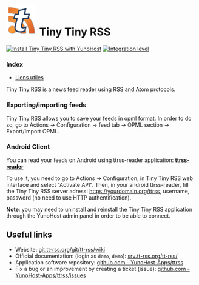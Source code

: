 # <img src="/images/ttrss.png" width="80px" alt="logo de Tiny Tiny RSS "> Tiny Tiny RSS

[![Install Tiny Tiny RSS with YunoHost](https://install-app.yunohost.org/install-with-yunohost.png)](https://install-app.yunohost.org/?app=ttrss) [![Integration level](https://dash.yunohost.org/integration/ttrss.svg)](https://dash.yunohost.org/appci/app/ttrss)

### Index

- [Liens utiles](#liens-utiles)

Tiny Tiny RSS is a news feed reader using RSS and Atom protocols.

### Exporting/importing feeds
Tiny Tiny RSS allows you to save your feeds in opml format.
In order to do so, go to Actions -> Configuration -> feed tab -> OPML section -> Export/Import OPML.

### Android Client

You can read your feeds on Android using ttrss-reader application: **[ttrss-reader](https://f-droid.org/packages/org.ttrssreader/)**

To use it, you need to go to Actions -> Configuration, in Tiny Tiny RSS web interface and select "Activate API".
Then, in your android ttrss-reader, fill the Tiny Tiny RSS server adress: https://yourdomain.org/ttrss, username, password (no need to use HTTP authentification).

**Note**: you may need to uninstall and reinstall the Tiny Tiny RSS application through the YunoHost admin panel in order to be able to connect.

## Useful links

 + Website: [git.tt-rss.org/git/tt-rss/wiki](https://git.tt-rss.org/git/tt-rss/wiki)
 + Official documentation: (login as `demo`, `demo`): [srv.tt-rss.org/tt-rss/](https://srv.tt-rss.org/tt-rss/)
 + Application software repository: [github.com - YunoHost-Apps/ttrss](https://github.com/YunoHost-Apps/ttrss_ynh)
 + Fix a bug or an improvement by creating a ticket (issue): [github.com - YunoHost-Apps/ttrss/issues](https://github.com/YunoHost-Apps/ttrss_ynh/issues)
